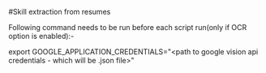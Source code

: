 #Skill extraction from resumes

Following command needs to be run before each script run(only if OCR option is enabled):-

export GOOGLE_APPLICATION_CREDENTIALS="<path to google vision api credentials - which will be .json file>"
